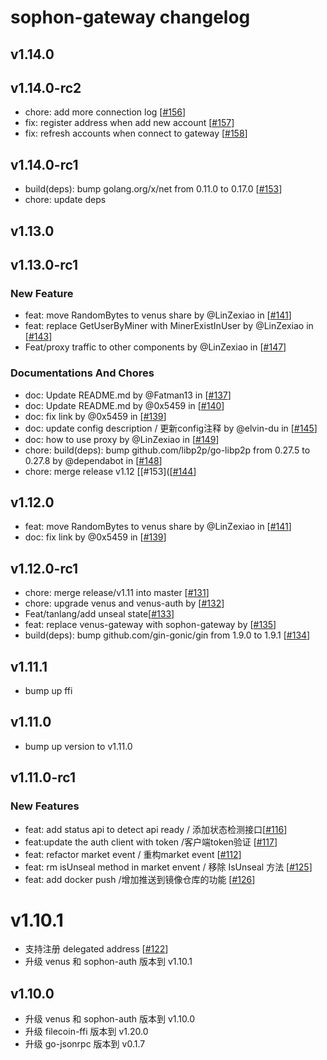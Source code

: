 # sophon-gateway changelog

## v1.14.0

## v1.14.0-rc2

* chore: add more connection log [[#156](https://github.com/ipfs-force-community/sophon-gateway/pull/156)]
* fix: register address when add new account [[#157](https://github.com/ipfs-force-community/sophon-gateway/pull/157)]
* fix: refresh accounts when connect to gateway [[#158](https://github.com/ipfs-force-community/sophon-gateway/pull/158)]

## v1.14.0-rc1

* build(deps): bump golang.org/x/net from 0.11.0 to 0.17.0 [[#153](https://github.com/ipfs-force-community/sophon-gateway/pull/153)]
* chore: update deps

## v1.13.0
## v1.13.0-rc1

### New Feature
* feat: move RandomBytes to venus share by @LinZexiao in [[#141](https://github.com/ipfs-force-community/sophon-gateway/pull/141)]
* feat: replace GetUserByMiner with MinerExistInUser by @LinZexiao in [[#143](https://github.com/ipfs-force-community/sophon-gateway/pull/143)]
* Feat/proxy traffic to other components by @LinZexiao in [[#147](https://github.com/ipfs-force-community/sophon-gateway/pull/147)]

### Documentations And Chores

* doc: Update README.md by @Fatman13 in [[#137](https://github.com/ipfs-force-community/sophon-gateway/pull/137)]
* doc: Update README.md by @0x5459 in [[#140](https://github.com/ipfs-force-community/sophon-gateway/pull/140)]
* doc: fix link by @0x5459 in [[#139](https://github.com/ipfs-force-community/sophon-gateway/pull/139)]
* doc: update config description / 更新config注释 by @elvin-du in [[#145](https://github.com/ipfs-force-community/sophon-gateway/pull/145)]
* doc: how to use proxy by @LinZexiao in [[#149](https://github.com/ipfs-force-community/sophon-gateway/pull/149)]
* chore: build(deps): bump github.com/libp2p/go-libp2p from 0.27.5 to 0.27.8 by @dependabot in [[#148](https://github.com/ipfs-force-community/sophon-gateway/pull/148)]
* chore: merge release v1.12 [[#153]([[#144](https://github.com/ipfs-force-community/sophon-gateway/pull/144)]


## v1.12.0

* feat: move RandomBytes to venus share by @LinZexiao in [[#141](https://github.com/ipfs-force-community/sophon-gateway/pull/141)]
* doc: fix link by @0x5459 in [[#139](https://github.com/ipfs-force-community/sophon-gateway/pull/139)]

## v1.12.0-rc1

* chore: merge release/v1.11 into master [[#131](https://github.com/ipfs-force-community/sophon-gateway/pull/131)]
* chore: upgrade venus and venus-auth by [[#132](https://github.com/ipfs-force-community/sophon-gateway/pull/132)]
* Feat/tanlang/add unseal state[[#133](https://github.com/ipfs-force-community/sophon-gateway/pull/133)]
* feat: replace venus-gateway with sophon-gateway by [[#135](https://github.com/ipfs-force-community/sophon-gateway/pull/135)]
* build(deps): bump github.com/gin-gonic/gin from 1.9.0 to 1.9.1 [[#134](https://github.com/ipfs-force-community/sophon-gateway/pull/134)]

## v1.11.1

* bump up ffi
## v1.11.0

* bump up version to v1.11.0

## v1.11.0-rc1

### New Features
* feat: add status api to detect api ready  / 添加状态检测接口[[#116](https://github.com/ipfs-force-community/sophon-gateway/pull/116)]
* feat:update the auth client with token  /客户端token验证 [[#117](https://github.com/ipfs-force-community/sophon-gateway/pull/117)]
* feat: refactor market event / 重构market event [[#112](https://github.com/ipfs-force-community/sophon-gateway/pull/112)]
* feat: rm isUnseal method in market envent / 移除 IsUnseal 方法  [[#125](https://github.com/ipfs-force-community/sophon-gateway/pull/125)]
* feat: add docker push /增加推送到镜像仓库的功能 [[#126](https://github.com/ipfs-force-community/sophon-gateway/pull/126)]

# v1.10.1

* 支持注册 delegated address [[#122](https://github.com/ipfs-force-community/sophon-gateway/pull/122)]
* 升级 venus 和 sophon-auth 版本到 v1.10.1

## v1.10.0

* 升级 venus 和 sophon-auth 版本到 v1.10.0
* 升级 filecoin-ffi 版本到 v1.20.0
* 升级 go-jsonrpc 版本到 v0.1.7
